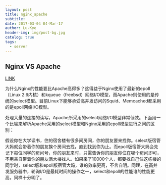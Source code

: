 ```yaml
---
layout: post
title: nginx_apache
subtitle: 
date: 2017-03-04 04-Mar-17
author: Lu-Kye
header-img: img/post-bg.jpg
catelog: true
tags: 
  - server
---
```

## Nginx VS Apache
[LINK](http://zyan.cc/nginx_php_v6/)

为什么Nginx的性能要比Apache高得多？这得益于Nginx使用了最新的epoll（Linux 2.6内核）和kqueue（freebsd）网络I/O模型，而Apache则使用的是传统的select模型。目前Linux下能够承受高并发访问的Squid、Memcached都采用的是epoll网络I/O模型。

处理大量的连接的读写，Apache所采用的select网络I/O模型非常低效。下面用一个比喻来解析Apache采用的select模型和Nginx采用的epoll模型进行之间的区别：

假设你在大学读书，住的宿舍楼有很多间房间，你的朋友要来找你。select版宿管大妈就会带着你的朋友挨个房间去找，直到找到你为止。而epoll版宿管大妈会先记下每位同学的房间号，你的朋友来时，只需告诉你的朋友你住在哪个房间即可，不用亲自带着你的朋友满大楼找人。如果来了10000个人，都要找自己住这栋楼的同学时，select版和epoll版宿管大妈，谁的效率更高，不言自明。同理，在高并发服务器中，轮询I/O是最耗时间的操作之一，select和epoll的性能谁的性能更高，同样十分明了。
